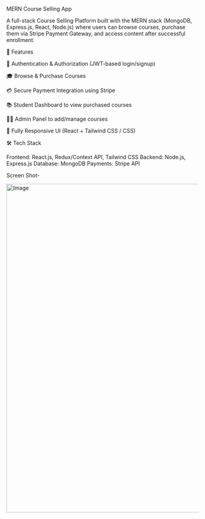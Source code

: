 MERN Course Selling App

A full-stack Course Selling Platform built with the MERN stack (MongoDB, Express.js, React, Node.js) where users can browse courses, purchase them via Stripe Payment Gateway, and access content after successful enrollment.

🚀 Features

🔐 Authentication & Authorization (JWT-based login/signup)

🎓 Browse & Purchase Courses

💳 Secure Payment Integration using Stripe

📚 Student Dashboard to view purchased courses

👨‍🏫 Admin Panel to add/manage courses

📱 Fully Responsive UI (React + Tailwind CSS / CSS)

🛠️ Tech Stack

Frontend: React.js, Redux/Context API, Tailwind CSS
Backend: Node.js, Express.js
Database: MongoDB
Payments: Stripe API


Screen Shot-

<img width="1905" height="862" alt="Image" src="https://github.com/user-attachments/assets/ebe84f16-6f2a-4ef2-8e69-bf19c936fe5b" />
